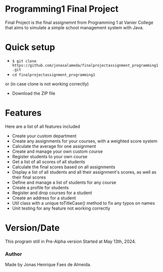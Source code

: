 # Programming1 Final Project
Final Project is the final assignemnt from Programming 1 at Vanier College that aims to simulate a simple school management system with Java.

# Quick setup
- `$ git clone https://github.com/jonasalameda/finalprojectassignment_programming1.git`
- `cd finalprojectassignment_programming1`

or (in case clone is not working correctly)

- Download the ZIP file

# Features
Here are a list of all features included
- Create your custom department
- Create any assignments for your courses, with a weighted score system
- Calculate the average for one assignment
- Create and manage your own custom course
- Register students to your own course
- Get a list of all scores of all students
- Calculate the final scores based on all assignments
- Display a list of all students and all their assignment's scores, as well as their final scores
- Define and manage a list of students for any course
- Create a profile for students
- Register and drop courses for a student
- Create an address for a student
- Util class with a unique toTitleCase() method to fix any typos on names
- Unit testing for any feature not working correctly

# Version/Date
This program still in Pre-Alpha version
Started at May 13th, 2024.

### Author
Made by Jonas Henrique Faes de Almeida.
